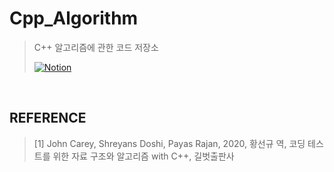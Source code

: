 # Cpp_Algorithm

> C++ 알고리즘에 관한 코드 저장소
>
>  [![Notion](https://img.shields.io/badge/Notion-%23000000.svg?style=for-the-badge&logo=notion&logoColor=white)](https://hyss.notion.site/C-Data-Structure-d643201839c14ea18ea23bcb4f10c04f?pvs=4)

</br>

## REFERENCE
> [1] John Carey, Shreyans Doshi, Payas Rajan, 2020, 황선규 역, 코딩 테스트를 위한 자료 구조와 알고리즘 with C++, 길벗출판사
